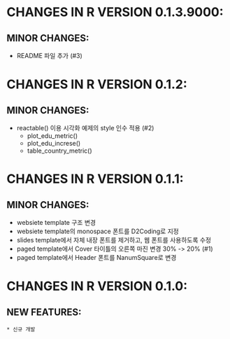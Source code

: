 # CHANGES IN R VERSION 0.1.3.9000:

## MINOR CHANGES:

* README 파일 추가 (#3)
        
        
        
# CHANGES IN R VERSION 0.1.2:

## MINOR CHANGES:

* reactable() 이용 시각화 예제의 style 인수 적용 (#2)
    - plot_edu_metric()
    - plot_edu_increse()
    - table_country_metric()
    


# CHANGES IN R VERSION 0.1.1:

## MINOR CHANGES:

* websiete template 구조 변경
* websiete template의 monospace 폰트를 D2Coding로 지정    
* slides template에서 자체 내장 폰트를 제거하고, 웹 폰트를 사용하도록 수정
* paged template에서 Cover 타이틀의 오른쪽 마진 변경 30% -> 20% (#1) 
* paged template에서 Header 폰트를 NanumSquare로 변경 
    
    
    
# CHANGES IN R VERSION 0.1.0:

## NEW FEATURES:
    * 신규 개발
    